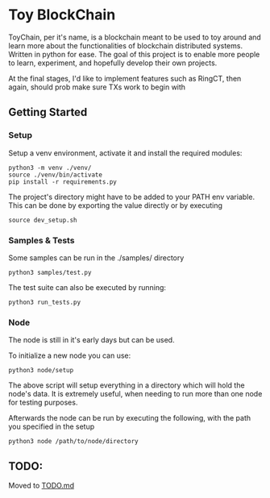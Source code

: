 # Toy BlockChain

ToyChain, per it's name, is a blockchain meant to be used to toy around and learn more
about the functionalities of blockchain distributed systems. Written in python for ease.
The goal of this project is to enable more people to learn, experiment, and hopefully develop their own projects.

At the final stages, I'd like to implement features such as RingCT, then again, should prob make sure TXs work to begin with

## Getting Started

### Setup

Setup a venv environment, activate it and install the required modules:

```
python3 -m venv ./venv/
source ./venv/bin/activate
pip install -r requirements.py
```

The project's directory might have to be added to your PATH env variable.
This can be done by exporting the value directly or by executing

```
source dev_setup.sh
```

### Samples & Tests

Some samples can be run in the ./samples/ directory

```
python3 samples/test.py
```

The test suite can also be executed by running:

```
python3 run_tests.py
```

### Node

The node is still in it's early days but can be used.

To initialize a new node you can use:

```
python3 node/setup
```

The above script will setup everything in a directory which will hold the node's data.
It is extremely useful, when needing to run more than one node for testing purposes.

Afterwards the node can be run by executing the following, with the path you specified
in the setup

```
python3 node /path/to/node/directory
```

## TODO:

Moved to [TODO.md](TODO.md)
